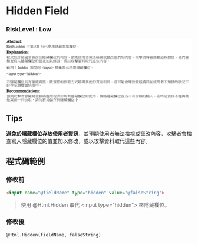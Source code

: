 # Hidden Field

### RiskLevel : Low

![Hidden_Field_1](/Fortify/Low/Hidden_Field/Hidden_Field_1.png "Hidden_Field")

## Tips
**避免於隱藏欄位存放使用者資訊**，並預期使用者無法檢視或竄改內容，攻擊者會檢查寫入隱藏欄位的值並加以修改，或以攻擊資料取代這些內容。 

## 程式碼範例

### 修改前

``` HTML
<input name="@fieldName" type="hidden" value="@falseString">
```

> 使用 @Html.Hidden 取代 \<input type="hidden"> 來隱藏欄位。


### 修改後

```HTML
@Html.Hidden(fieldName, falseString)
```